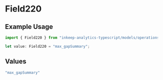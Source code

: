 # Field220

## Example Usage

```typescript
import { Field220 } from "inkeep-analytics-typescript/models/operations";

let value: Field220 = "max_gapSummary";
```

## Values

```typescript
"max_gapSummary"
```
